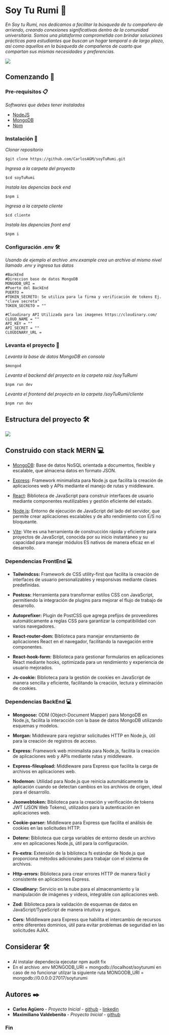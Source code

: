 # Soy Tu Rumi 🏢

_En Soy tu Rumi, nos dedicamos a facilitar la búsqueda de tu compañero de arriendo, creando conexiones significativas dentro de la comunidad universitaria. Somos una plataforma comprometida con brindar soluciones prácticas para estudiantes que buscan un hogar temporal o de largo plazo, así como aquellos en la búsqueda de compañeros de cuarto que compartan sus mismas necesidades y preferencias._

![](https://i.ibb.co/HdH5DmL/soyturumi-Banner.png)

## Comenzando 🚀

### Pre-requisitos 📋

_Softwares que debes tener instalados_

- [NodeJS](https://nodejs.org/en/download/package-manager)
- [MongoDB](https://www.mongodb.com/docs/manual/installation/)
- [Npm](https://docs.npmjs.com/cli/v10/commands/npm-install)

### Instalación 🔧

_Clonar repositorio_

```
$git clone https://github.com/CarlosAGM/soyTuRumi.git
```

_Ingresa a la carpeta del proyecto_

```
$cd soyTuRumi
```

_Instala las depencias back end_

```
$npm i
```

_Ingresa a la carpeta cliente_

```
$cd cliente
```

_Instala las depencias front end_

```
$npm i
```

### Configuración .env 🛠️

_Usando de ejemplo el archivo .env.example crea un archivo al mismo nivel llamado .env y ingresa tus datos_

```
#BackEnd
#Direccion base de datos MongoDB
MONGODB_URI =
#Puerto del BackEnd
PUERTO =
#TOKEN_SECRETO: Se utiliza para la firma y verificación de tokens Ej. "clave secreta"
TOKEN_SECRETO = ""

#Cloudinary API Utilizada para las imagenes https://cloudinary.com/
CLOUD_NAME = ""
API_KEY = ""
API_SECRET = ""
CLOUDINARY_URL =
```

### Levanta el proyecto 🛫

_Levanta la base de datos MongoDB en consola_

```
$mongod
```

_Levanta el backend del proyecto en la carpeta raiz
/soyTuRumi_

```
$npm run dev
```

_Levanta el frontend del proyecto en la carpeta
/soyTuRumi/cliente_

```
$npm run dev
```

## Estructura del proyecto 🛠️

![](https://i.ibb.co/Sdhq09x/Captura-de-pantalla-2024-07-13-020925.png)

## Construido con stack MERN 💻

- [MongoDB](https://www.mongodb.com): Base de datos NoSQL orientada a documentos, flexible y escalable, que almacena datos en formato JSON.

- [Express](https://expressjs.com/es/): Framework minimalista para Node.js que facilita la creación de aplicaciones web y APIs mediante el manejo de rutas y middleware.

- [React](https://es.react.dev): Biblioteca de JavaScript para construir interfaces de usuario mediante componentes reutilizables y gestión eficiente del estado.

- [Node.js](https://nodejs.org/en): Entorno de ejecución de JavaScript del lado del servidor, que permite crear aplicaciones escalables y de alto rendimiento con E/S no bloqueante.

- [Vite](https://vitejs.dev/): Vite es una herramienta de construcción rápida y eficiente para proyectos de JavaScript, conocida por su inicio instantáneo y su capacidad para manejar módulos ES nativos de manera eficaz en el desarrollo.

### Dependencias FrontEnd 💻

- **Tailwindcss:** Framework de CSS utility-first que facilita la creación de interfaces de usuario personalizables y responsivas mediante clases predefinidas.

- **Postcss:** Herramienta para transformar estilos CSS con JavaScript, permitiendo la integración de plugins para mejorar el flujo de trabajo de desarrollo.

- **Autoprefixer:** Plugin de PostCSS que agrega prefijos de proveedores automáticamente a reglas CSS para garantizar la compatibilidad con varios navegadores.

- **React-router-dom:** Biblioteca para manejar enrutamiento de aplicaciones React en el navegador, facilitando la navegación entre componentes.

- **React-hook-form:** Biblioteca para gestionar formularios en aplicaciones React mediante hooks, optimizada para un rendimiento y experiencia de usuario mejorados.

- **Js-cookie:** Biblioteca para la gestión de cookies en JavaScript de manera sencilla y eficiente, facilitando la creación, lectura y eliminación de cookies.

### Dependencias BackEnd 💻

- **Mongoose:** ODM (Object-Document Mapper) para MongoDB en Node.js, facilita la interacción con la base de datos MongoDB utilizando esquemas y modelos.

- **Morgan:** Middleware para registrar solicitudes HTTP en Node.js, útil para la creación de registros de acceso.

- **Express:** Framework web minimalista para Node.js, facilita la creación de aplicaciones web y APIs mediante rutas y middleware.

- **Express-fileupload:** Middleware para Express que facilita la carga de archivos en aplicaciones web.

- **Nodemon:** Utilidad para Node.js que reinicia automáticamente la aplicación cuando se detectan cambios en los archivos de origen, ideal para el desarrollo.

- **Jsonwebtoken:** Biblioteca para la creación y verificación de tokens JWT (JSON Web Tokens), utilizados para la autenticación en aplicaciones web.

- **Cookie-parser:** Middleware para Express que facilita el análisis de cookies en las solicitudes HTTP.

- **Dotenv:** Biblioteca que carga variables de entorno desde un archivo .env en aplicaciones Node.js, útil para la configuración.

- **Fs-extra:** Extensión de la biblioteca fs estándar de Node.js que proporciona métodos adicionales para trabajar con el sistema de archivos.

- **Http-errors:** Biblioteca para crear errores HTTP de manera fácil y consistente en aplicaciones Express.

- **Cloudinary:** Servicio en la nube para el almacenamiento y la manipulación de imágenes y videos, integrable con aplicaciones web.

- **Zod:** Biblioteca para la validación de esquemas de datos en JavaScript/TypeScript de manera intuitiva y segura.

- **Cors:** Middleware para Express que habilita el intercambio de recursos entre diferentes dominios, útil para evitar problemas de seguridad en las solicitudes AJAX.

## Considerar 🛠️

- Al instalar dependecia ejecutar npm audit fix
- En el archivo .env MONGODB_URI = mongodb://localhost/soyturumi en caso de no funcionar utilzar la siguiente ruta MONGODB_URI = mongodb://0.0.0.0:27017/soyturumi

## Autores ✒️

- **Carlos Agüero** - _Proyecto Inicial_ - [github](https://github.com/CarlosAGM) - [linkedin](www.linkedin.com/in/carlos-agüero-marquizani-620618243)
- **Maximiliano Valdebenito** - _Proyecto Inicial_ - [github](https://github.com/Zycky/)

### Fin
